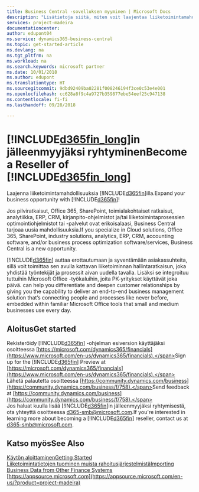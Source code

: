 ```yaml
---
title: Business Central -sovelluksen myyminen | Microsoft Docs
description: "Lisätietoja siitä, miten voit laajentaa liiketoimintamahdollisuuksia sekä tulla Microsoft-kumppaniksi ja Business Central -sovelluksen jälleenmyyjäksi."
services: project-madeira
documentationcenter: 
author: edupont04
ms.service: dynamics365-business-central
ms.topic: get-started-article
ms.devlang: na
ms.tgt_pltfrm: na
ms.workload: na
ms.search.keywords: microsoft partner
ms.date: 10/01/2018
ms.author: edupont
ms.translationtype: HT
ms.sourcegitcommit: 9dbd92409ba02281f008246194f3ce0c53e4e001
ms.openlocfilehash: cc628a8f9c4a9727b359877ebe54eef25c947138
ms.contentlocale: fi-fi
ms.lasthandoff: 09/28/2018

---
```

# <a name="become-a-reseller-of-included365finlongincludesd365finlongmdmd"></a><span data-ttu-id="6affc-103">[!INCLUDE[d365fin_long](includes/d365fin_long_md.md)]in jälleenmyyjäksi ryhtyminen</span><span class="sxs-lookup"><span data-stu-id="6affc-103">Become a Reseller of [!INCLUDE[d365fin_long](includes/d365fin_long_md.md)]</span></span>
<span data-ttu-id="6affc-104">Laajenna liiketoimintamahdollisuuksia [!INCLUDE[d365fin](includes/d365fin_md.md)]illa.</span><span class="sxs-lookup"><span data-stu-id="6affc-104">Expand your business opportunity with [!INCLUDE[d365fin](includes/d365fin_md.md)]!</span></span>  

<span data-ttu-id="6affc-105">Jos pilviratkaisut, Office 365, SharePoint, toimialakohtaiset ratkaisut, analytiikka, ERP, CRM, kirjanpito-ohjelmistot ja/tai liiketoimintaprosessien optimointiohjelmistot tai -palvelut ovat erikoisalaasi, Business Central tarjoaa uusia mahdollisuuksia.</span><span class="sxs-lookup"><span data-stu-id="6affc-105">If you specialize in Cloud solutions, Office 365, SharePoint, industry solutions, analytics, ERP, CRM, accounting software, and/or business process optimization software/services, Business Central is a new opportunity.</span></span>   

[!INCLUDE[d365fin](includes/d365fin_md.md)] <span data-ttu-id="6affc-106">auttaa erottautumaan ja syventämään asiakassuhteita, sillä voit toimittaa sen avulla kattavan liiketoiminnan hallintaratkaisun, joka yhdistää työntekijät ja prosessit aivan uudella tavalla. Lisäksi se integroituu tuttuihin Microsoft Office -työkaluihin, joita PK-yritykset käyttävät joka päivä.</span><span class="sxs-lookup"><span data-stu-id="6affc-106"> can help you differentiate and deepen customer relationships by giving you the capability to deliver an end-to-end business management solution that’s connecting people and processes like never before, embedded within familiar Microsoft Office tools that small and medium businesses use every day.</span></span>  

## <a name="get-started"></a><span data-ttu-id="6affc-107">Aloitus</span><span class="sxs-lookup"><span data-stu-id="6affc-107">Get started</span></span>
<span data-ttu-id="6affc-108">Rekisteröidy [!INCLUDE[d365fin](includes/d365fin_md.md)] -ohjelman esiversion käyttäjäksi osoitteessa [https://microsoft.com/dynamics365/financials](https://www.microsoft.com/en-us/dynamics365/financials).</span><span class="sxs-lookup"><span data-stu-id="6affc-108">Sign up for the [!INCLUDE[d365fin](includes/d365fin_md.md)] Preview at [https://microsoft.com/dynamics365/financials](https://www.microsoft.com/en-us/dynamics365/financials).</span></span>  
<span data-ttu-id="6affc-109">Lähetä palautetta osoitteessa [https://community.dynamics.com/business](https://community.dynamics.com/business/f/758).</span><span class="sxs-lookup"><span data-stu-id="6affc-109">Send feedback at [https://community.dynamics.com/business](https://community.dynamics.com/business/f/758).</span></span>  
<span data-ttu-id="6affc-110">Jos haluat kuulla lisää [!INCLUDE[d365fin](includes/d365fin_md.md)]in jälleenmyyjäksi ryhtymisestä, ota yhteyttä osoitteessa [d365-smb@microsoft.com](mailto:d365-smb@microsoft.com).</span><span class="sxs-lookup"><span data-stu-id="6affc-110">If you're interested in learning more about becoming a [!INCLUDE[d365fin](includes/d365fin_md.md)] reseller, contact us at [d365-smb@microsoft.com](mailto:d365-smb@microsoft.com).</span></span>  

## <a name="see-also"></a><span data-ttu-id="6affc-111">Katso myös</span><span class="sxs-lookup"><span data-stu-id="6affc-111">See Also</span></span>
[<span data-ttu-id="6affc-112">Käytön aloittaminen</span><span class="sxs-lookup"><span data-stu-id="6affc-112">Getting Started</span></span>](product-get-started.md)  
[<span data-ttu-id="6affc-113">Liiketoimintatietojen tuominen muista rahoitusjärjestelmistä</span><span class="sxs-lookup"><span data-stu-id="6affc-113">Importing Business Data from Other Finance Systems</span></span>](across-import-data-configuration-packages.md)  
[https://appsource.microsoft.com](https://appsource.microsoft.com/en-us/?product=project-madeira)  

